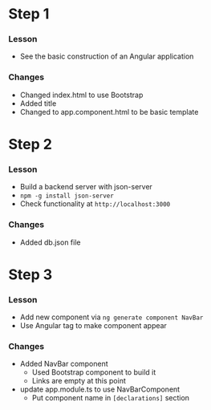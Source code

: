 ﻿# Step 1

### Lesson
- See the basic construction of an Angular application

### Changes
- Changed index.html to use Bootstrap
- Added title
- Changed to app.component.html to be basic template

# Step 2

### Lesson
- Build a backend server with json-server
- `npm -g install json-server`
- Check functionality at `http://localhost:3000`

### Changes
- Added db.json file

# Step 3

### Lesson
- Add new component via `ng generate component NavBar`
- Use Angular tag to make component appear

### Changes
* Added NavBar component
  * Used Bootstrap component to build it
  * Links are empty at this point
* update app.module.ts to use NavBarComponent
  * Put component name in `[declarations]` section